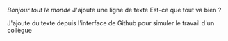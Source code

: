 *Bonjour tout le monde*
J'ajoute une ligne de texte
Est-ce que tout va bien ?

J'ajoute du texte depuis l'interface de Github pour simuler le travail d'un collègue
